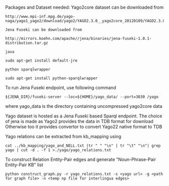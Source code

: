 Packages and Dataset needed:
    Yago2core dataset can be downloaded from

    http://www.mpi-inf.mpg.de/yago-naga/yago1_yago2/download/yago2/YAGO2.3.0__yago2core_20120109/YAGO2.3.0__yago2core_20120109_jena.7z

    Jena Fuseki can be downloaded from

    http://mirrors.koehn.com/apache//jena/binaries/jena-fuseki-1.0.1-distribution.tar.gz

    java

    sudo apt-get install default-jre

    python sparqlwrapper

    sudo apt-get install python-sparqlwrapper

To run Jena Fuseki endpoint, use following command

    ${JENA_DIR}/fuseki-server --loc=${HOME}/yago_data/ --port=3030 /yago

where yago_data is the directory containing uncompressed yago2core data

Yago dataset is hosted as a Jena Fuseki based Sparql endpoint.
The choice of jena is made as Yago2 provides the data in TDB format for download
Otherwise too it provides convertor to convert Yago22 native format to TDB

Yago relations can be extracted from kb_mapping using

    cat ../kb_mapping/yago_and_NELL.txt |tr " " "\n" | tr "\t" "\n"| grep yago | cut -d . -f 1 >./yago/yago_relations.txt

To construct Relation Entity-Pair edges and generate "Noun-Phrase-Pair Entity-Pair KB" list

    python construct_graph.py -r yago_relations.txt -s <yago url> -g <path for graph file> -n <temp np file for interlingua edges>
